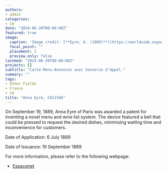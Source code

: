 ```yaml
---
authors:
- admin
categories:
- CH
date: "2024-06-20T00:00:00Z"
featured: true
image:
  caption: 'Image credit: [**Eyre, A. (1889)**](https://worldwide.espacenet.com/patent/search/family/004179594/publication/CH1159A?q=pn%3DCH1159A)'
  focal_point: ""
  placement: 2
  preview_only: false
lastmod: "2024-06-20T00:00:00Z"
projects: []
subtitle: "Carte-Menu-Annonces avec Sonnerie d'Appel."
summary: ""
tags:
- Other Fields
- France
- CH
title: "Anna Eyre, CH1159A"
---
```

On September 19, 1889, Anna Eyre of Paris was awarded a patent for inventing a novel menu and wine list system. The device featured a bell that could be pressed to request the desired dishes, minimising waiting time and inconvenience for customers.

Date of Application: 6 July 1889

Date of Issuance: 19 September 1889

For more information, please refer to the following webpage: 

- [Espacenet](https://worldwide.espacenet.com/patent/search/family/004179594/publication/CH1159A?q=pn%3DCH1159A)
